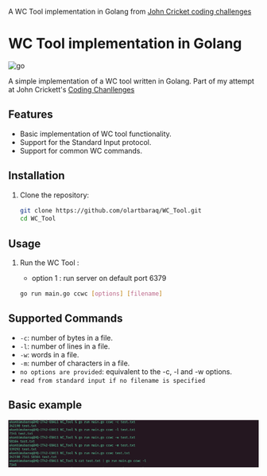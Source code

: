 A WC Tool implementation in Golang from [John Cricket coding challenges](https://codingchallenges.fyi/challenges/challenge-wc)

# WC Tool implementation in Golang

![go](https://badgen.net/badge/Built%20With/Go/blue)

A simple implementation of a WC tool written in Golang.
Part of my attempt at John Crickett's [Coding Chanllenges](https://codingchallenges.fyi/challenges/challenge-wc)

## Features

- Basic implementation of WC tool functionality.
- Support for the Standard Input protocol.
- Support for common WC commands.

## Installation

1. Clone the repository:

   ```bash
   git clone https://github.com/olartbaraq/WC_Tool.git
   cd WC_Tool
   ```

## Usage

1. Run the WC Tool :

   - option 1 : run server on default port 6379

   ```bash
   go run main.go ccwc [options] [filename]
   ```

## Supported Commands

- `-c`: number of bytes in a file.
- `-l`: number of lines in a file.
- `-w`: words in a file.
- `-m`: number of characters in a file.
- `no options are provided`: equivalent to the -c, -l and -w options.
- `read from standard input if no filename is specified`

## Basic example

<img width="589" alt="Screenshot 2024-03-08 at 8 54 31 PM" src="image.png">
